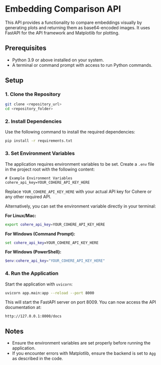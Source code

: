 
# Embedding Comparison API

This API provides a functionality to compare embeddings visually by generating plots and returning them as base64-encoded images. It uses FastAPI for the API framework and Matplotlib for plotting.

## Prerequisites

- Python 3.9 or above installed on your system.
- A terminal or command prompt with access to run Python commands.

## Setup

### 1. Clone the Repository

```bash
git clone <repository_url>
cd <repository_folder>
```

### 2. Install Dependencies

Use the following command to install the required dependencies:

```bash
pip install -r requirements.txt
```

### 3. Set Environment Variables

The application requires environment variables to be set. Create a `.env` file in the project root with the following content:

```dotenv
# Example Environment Variables
cohere_api_key=YOUR_COHERE_API_KEY_HERE
```

Replace `YOUR_COHERE_API_KEY_HERE` with your actual API key for Cohere or any other required API.

Alternatively, you can set the environment variable directly in your terminal:

**For Linux/Mac:**

```bash
export cohere_api_key=YOUR_COHERE_API_KEY_HERE
```

**For Windows (Command Prompt):**

```cmd
set cohere_api_key=YOUR_COHERE_API_KEY_HERE
```

**For Windows (PowerShell):**

```powershell
$env:cohere_api_key="YOUR_COHERE_API_KEY_HERE"
```

### 4. Run the Application

Start the application with `uvicorn`:

```bash
uvicorn app.main:app --reload --port 8000
```

This will start the FastAPI server on port 8009. You can now access the API documentation at:

```
http://127.0.0.1:8000/docs
```

## Notes

- Ensure the environment variables are set properly before running the application.
- If you encounter errors with Matplotlib, ensure the backend is set to `Agg` as described in the code.

